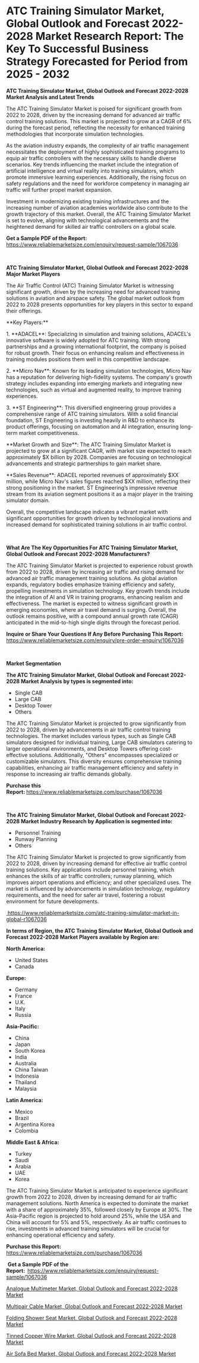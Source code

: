 <p><h1>ATC Training Simulator Market, Global Outlook and Forecast 2022-2028 Market Research Report: The Key To Successful Business Strategy Forecasted for Period from 2025 - 2032</h1></p><p><strong>ATC Training Simulator Market, Global Outlook and Forecast 2022-2028 Market Analysis and Latest Trends</strong></p>
<p><p>The ATC Training Simulator Market is poised for significant growth from 2022 to 2028, driven by the increasing demand for advanced air traffic control training solutions. This market is projected to grow at a CAGR of 6% during the forecast period, reflecting the necessity for enhanced training methodologies that incorporate simulation technologies. </p><p>As the aviation industry expands, the complexity of air traffic management necessitates the deployment of highly sophisticated training programs to equip air traffic controllers with the necessary skills to handle diverse scenarios. Key trends influencing the market include the integration of artificial intelligence and virtual reality into training simulators, which promote immersive learning experiences. Additionally, the rising focus on safety regulations and the need for workforce competency in managing air traffic will further propel market expansion.</p><p>Investment in modernizing existing training infrastructures and the increasing number of aviation academies worldwide also contribute to the growth trajectory of this market. Overall, the ATC Training Simulator Market is set to evolve, aligning with technological advancements and the heightened demand for skilled air traffic controllers on a global scale.</p></p>
<p><strong>Get a Sample PDF of the Report:&nbsp;</strong> <a href="https://www.reliablemarketsize.com/enquiry/request-sample/1067036?utm_campaign=1832&utm_medium=2&utm_source=Github&utm_content=ia&utm_term=21032025&utm_id=atc-training-simulator-market-global-outlook-and-forecast-2022-2028">https://www.reliablemarketsize.com/enquiry/request-sample/1067036</a></p>
<p>&nbsp;</p>
<p><strong>ATC Training Simulator Market, Global Outlook and Forecast 2022-2028 Major Market Players</strong></p>
<p><p>The Air Traffic Control (ATC) Training Simulator Market is witnessing significant growth, driven by the increasing need for advanced training solutions in aviation and airspace safety. The global market outlook from 2022 to 2028 presents opportunities for key players in this sector to expand their offerings.</p><p>**Key Players:**</p><p>1. **ADACEL**: Specializing in simulation and training solutions, ADACEL's innovative software is widely adopted for ATC training. With strong partnerships and a growing international footprint, the company is poised for robust growth. Their focus on enhancing realism and effectiveness in training modules positions them well in this competitive landscape.</p><p>2. **Micro Nav**: Known for its leading simulation technologies, Micro Nav has a reputation for delivering high-fidelity systems. The company's growth strategy includes expanding into emerging markets and integrating new technologies, such as virtual and augmented reality, to improve training experiences.</p><p>3. **ST Engineering**: This diversified engineering group provides a comprehensive range of ATC training simulators. With a solid financial foundation, ST Engineering is investing heavily in R&D to enhance its product offerings, focusing on automation and AI integration, ensuring long-term market competitiveness.</p><p>**Market Growth and Size**: The ATC Training Simulator Market is projected to grow at a significant CAGR, with market size expected to reach approximately $X billion by 2028. Companies are focusing on technological advancements and strategic partnerships to gain market share.</p><p>**Sales Revenue**: ADACEL reported revenues of approximately $XX million, while Micro Nav's sales figures reached $XX million, reflecting their strong positioning in the market. ST Engineering’s impressive revenue stream from its aviation segment positions it as a major player in the training simulator domain.</p><p>Overall, the competitive landscape indicates a vibrant market with significant opportunities for growth driven by technological innovations and increased demand for sophisticated training solutions in air traffic control.</p></p>
<p>&nbsp;</p>
<p><strong>What Are The Key Opportunities For ATC Training Simulator Market, Global Outlook and Forecast 2022-2028 Manufacturers?</strong></p>
<p><p>The ATC Training Simulator Market is projected to experience robust growth from 2022 to 2028, driven by increasing air traffic and rising demand for advanced air traffic management training solutions. As global aviation expands, regulatory bodies emphasize training efficiency and safety, propelling investments in simulation technology. Key growth trends include the integration of AI and VR in training programs, enhancing realism and effectiveness. The market is expected to witness significant growth in emerging economies, where air travel demand is surging. Overall, the outlook remains positive, with a compound annual growth rate (CAGR) anticipated in the mid-to-high single digits through the forecast period.</p></p>
<p><strong>Inquire or Share Your Questions If Any Before Purchasing This Report:</strong> <a href="https://www.reliablemarketsize.com/enquiry/pre-order-enquiry/1067036?utm_campaign=1832&utm_medium=2&utm_source=Github&utm_content=ia&utm_term=21032025&utm_id=atc-training-simulator-market-global-outlook-and-forecast-2022-2028">https://www.reliablemarketsize.com/enquiry/pre-order-enquiry/1067036</a></p>
<p>&nbsp;</p>
<p><strong>Market Segmentation</strong></p>
<p><strong>The ATC Training Simulator Market, Global Outlook and Forecast 2022-2028 Market Analysis by types is segmented into:</strong></p>
<p><ul><li>Single CAB</li><li>Large CAB</li><li>Desktop Tower</li><li>Others</li></ul></p>
<p><p>The ATC Training Simulator Market is projected to grow significantly from 2022 to 2028, driven by advancements in air traffic control training technologies. The market includes various types, such as Single CAB simulators designed for individual training, Large CAB simulators catering to larger operational environments, and Desktop Towers offering cost-effective solutions. Additionally, "Others" encompasses specialized or customizable simulators. This diversity ensures comprehensive training capabilities, enhancing air traffic management efficiency and safety in response to increasing air traffic demands globally.</p></p>
<p><strong>Purchase this Report:&nbsp;</strong><a href="https://www.reliablemarketsize.com/purchase/1067036?utm_campaign=1832&utm_medium=2&utm_source=Github&utm_content=ia&utm_term=21032025&utm_id=atc-training-simulator-market-global-outlook-and-forecast-2022-2028">https://www.reliablemarketsize.com/purchase/1067036</a></p>
<p>&nbsp;</p>
<p><strong>The ATC Training Simulator Market, Global Outlook and Forecast 2022-2028 Market Industry Research by Application is segmented into:</strong></p>
<p><ul><li>Personnel Training</li><li>Runway Planning</li><li>Others</li></ul></p>
<p><p>The ATC Training Simulator Market is projected to grow significantly from 2022 to 2028, driven by increasing demand for effective air traffic control training solutions. Key applications include personnel training, which enhances the skills of air traffic controllers; runway planning, which improves airport operations and efficiency; and other specialized uses. The market is influenced by advancements in simulation technology, regulatory requirements, and the need for safer air travel, fostering a robust environment for future developments.</p></p>
<p><a href="https://www.reliablemarketsize.com/atc-training-simulator-market-in-global-r1067036?utm_campaign=1832&utm_medium=2&utm_source=Github&utm_content=ia&utm_term=21032025&utm_id=atc-training-simulator-market-global-outlook-and-forecast-2022-2028">&nbsp;https://www.reliablemarketsize.com/atc-training-simulator-market-in-global-r1067036</a></p>
<p><strong>In terms of Region, the ATC Training Simulator Market, Global Outlook and Forecast 2022-2028 Market Players available by Region are:</strong></p>
<p>
    <p> <strong> North America: </strong>
        <ul>
            <li>United States</li>
            <li>Canada</li>
        </ul>
        </p> 
    <p> <strong> Europe: </strong>
        <ul>
            <li>Germany</li>
            <li>France</li>
            <li>U.K.</li>
            <li>Italy</li>
            <li>Russia</li>
        </ul>
        </p> 
    <p> <strong> Asia-Pacific: </strong>
        <ul>
            <li>China</li>
            <li>Japan</li>
            <li>South Korea</li>
            <li>India</li>
            <li>Australia</li>
            <li>China Taiwan</li>
            <li>Indonesia</li>
            <li>Thailand</li>
            <li>Malaysia</li>
        </ul>
        </p> 
    <p> <strong> Latin America: </strong>
        <ul>
            <li>Mexico</li>
            <li>Brazil</li>
            <li>Argentina Korea</li>
            <li>Colombia</li>
        </ul>
        </p> 
    <p> <strong> Middle East & Africa: </strong>
        <ul>
            <li>Turkey</li>
            <li>Saudi</li>
            <li>Arabia</li>
            <li>UAE</li>
            <li>Korea</li>
        </ul>
    </p>
    </p>
<p><p>The ATC Training Simulator Market is anticipated to experience significant growth from 2022 to 2028, driven by increasing demand for air traffic management solutions. North America is expected to dominate the market with a share of approximately 35%, followed closely by Europe at 30%. The Asia-Pacific region is projected to hold around 25%, while the USA and China will account for 5% and 5%, respectively. As air traffic continues to rise, investments in advanced training simulators will be crucial for enhancing operational efficiency and safety.</p></p>
<p><strong>Purchase this Report: </strong><a href="https://www.reliablemarketsize.com/purchase/1067036?utm_campaign=1832&utm_medium=2&utm_source=Github&utm_content=ia&utm_term=21032025&utm_id=atc-training-simulator-market-global-outlook-and-forecast-2022-2028">https://www.reliablemarketsize.com/purchase/1067036</a></p>
<p>&nbsp;<strong>Get a Sample PDF of the Report:&nbsp;&nbsp;</strong><a href="https://www.reliablemarketsize.com/enquiry/request-sample/1067036?utm_campaign=1832&utm_medium=2&utm_source=Github&utm_content=ia&utm_term=21032025&utm_id=atc-training-simulator-market-global-outlook-and-forecast-2022-2028">https://www.reliablemarketsize.com/enquiry/request-sample/1067036</a></p>
<p><strong></strong></p>
<p><p><a href="https://github.com/gassmkalay/Market-Research-Report-List-1/blob/main/analogue-multimeter-market-global-outlook-and-forecast-2022-2028-market.md?utm_campaign=1832&utm_medium=2&utm_source=Github&utm_content=ia&utm_term=21032025&utm_id=atc-training-simulator-market-global-outlook-and-forecast-2022-2028">Analogue Multimeter Market, Global Outlook and Forecast 2022-2028 Market</a></p><p><a href="https://github.com/ayondaylos/Market-Research-Report-List-1/blob/main/multipair-cable-market-global-outlook-and-forecast-2022-2028-market.md?utm_campaign=1832&utm_medium=2&utm_source=Github&utm_content=ia&utm_term=21032025&utm_id=atc-training-simulator-market-global-outlook-and-forecast-2022-2028">Multipair Cable Market, Global Outlook and Forecast 2022-2028 Market</a></p><p><a href="https://github.com/swaftaenglem/Market-Research-Report-List-1/blob/main/folding-shower-seat-market-global-outlook-and-forecast-2022-2028-market.md?utm_campaign=1832&utm_medium=2&utm_source=Github&utm_content=ia&utm_term=21032025&utm_id=atc-training-simulator-market-global-outlook-and-forecast-2022-2028">Folding Shower Seat Market, Global Outlook and Forecast 2022-2028 Market</a></p><p><a href="https://github.com/bichukapac/Market-Research-Report-List-1/blob/main/tinned-copper-wire-market-global-outlook-and-forecast-2022-2028-market.md?utm_campaign=1832&utm_medium=2&utm_source=Github&utm_content=ia&utm_term=21032025&utm_id=atc-training-simulator-market-global-outlook-and-forecast-2022-2028">Tinned Copper Wire Market, Global Outlook and Forecast 2022-2028 Market</a></p><p><a href="https://github.com/laveeasaadrh/Market-Research-Report-List-1/blob/main/air-sofa-bed-market-global-outlook-and-forecast-2022-2028-market.md?utm_campaign=1832&utm_medium=2&utm_source=Github&utm_content=ia&utm_term=21032025&utm_id=atc-training-simulator-market-global-outlook-and-forecast-2022-2028">Air Sofa Bed Market, Global Outlook and Forecast 2022-2028 Market</a></p></p>